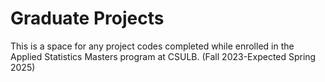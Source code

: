 # Graduate Projects

This is a space for any project codes completed while enrolled in the Applied Statistics Masters program at CSULB.
(Fall 2023-Expected Spring 2025)

